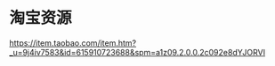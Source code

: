# 淘宝资源

https://item.taobao.com/item.htm?_u=9j4iv7583&id=615910723688&spm=a1z09.2.0.0.2c092e8dYJORVI

